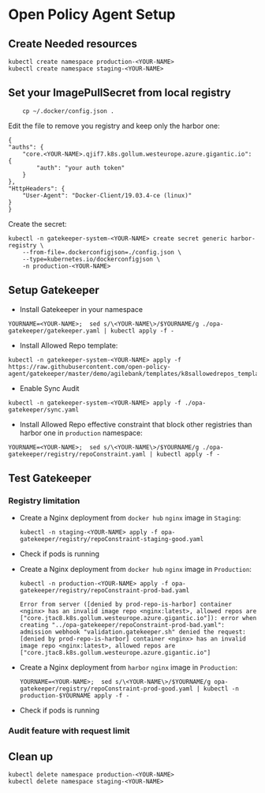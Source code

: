 # Open Policy Agent Setup

## Create Needed resources

```
kubectl create namespace production-<YOUR-NAME>
kubectl create namespace staging-<YOUR-NAME>
```


## Set your ImagePullSecret from local registry

```
    cp ~/.docker/config.json .
```

Edit the file to remove you registry and keep only the harbor one:

```
{
"auths": {
	"core.<YOUR-NAME>.qjif7.k8s.gollum.westeurope.azure.gigantic.io": {
		"auth": "your auth token"
	}
},
"HttpHeaders": {
	"User-Agent": "Docker-Client/19.03.4-ce (linux)"
}
}
```

Create the secret:

```
kubectl -n gatekeeper-system-<YOUR-NAME> create secret generic harbor-registry \
    --from-file=.dockerconfigjson=./config.json \
    --type=kubernetes.io/dockerconfigjson \
    -n production-<YOUR-NAME>
```

## Setup Gatekeeper

- Install Gatekeeper in your namespace 

```
YOURNAME=<YOUR-NAME>;  sed s/\<YOUR-NAME\>/$YOURNAME/g ./opa-gatekeeper/gatekeeper.yaml | kubectl apply -f -
```

- Install Allowed Repo template:

```
kubectl -n gatekeeper-system-<YOUR-NAME> apply -f https://raw.githubusercontent.com/open-policy-agent/gatekeeper/master/demo/agilebank/templates/k8sallowedrepos_template.yaml
```

- Enable Sync Audit

```
kubectl -n gatekeeper-system-<YOUR-NAME> apply -f ./opa-gatekeeper/sync.yaml
```

- Install Allowed Repo effective constraint that block other registries than harbor one in `production` namespace:

```
YOURNAME=<YOUR-NAME>;  sed s/\<YOUR-NAME\>/$YOURNAME/g ./opa-gatekeeper/registry/repoConstraint.yaml | kubectl apply -f -
```

## Test Gatekeeper

### Registry limitation

- Create a Nginx deployment from `docker hub` `nginx` image in `Staging`:

    ```
    kubectl -n staging-<YOUR-NAME> apply -f opa-gatekeeper/registry/repoConstraint-staging-good.yaml
    ```

- Check if pods is running


- Create a Nginx deployment from `docker hub` `nginx` image in `Production`:

    ```
    kubectl -n production-<YOUR-NAME> apply -f opa-gatekeeper/registry/repoConstraint-prod-bad.yaml

    Error from server ([denied by prod-repo-is-harbor] container <nginx> has an invalid image repo <nginx:latest>, allowed repos are ["core.jtac8.k8s.gollum.westeurope.azure.gigantic.io"]): error when creating "../opa-gatekeeper/repoConstraint-prod-bad.yaml": admission webhook "validation.gatekeeper.sh" denied the request: [denied by prod-repo-is-harbor] container <nginx> has an invalid image repo <nginx:latest>, allowed repos are ["core.jtac8.k8s.gollum.westeurope.azure.gigantic.io"]
    ```

- Create a Nginx deployment from `harbor` `nginx` image in `Production`:

    ```
    YOURNAME=<YOUR-NAME>;  sed s/\<YOUR-NAME\>/$YOURNAME/g opa-gatekeeper/registry/repoConstraint-prod-good.yaml | kubectl -n production-$YOURNAME apply -f -
    ```

- Check if pods is running

### Audit feature with request limit

## Clean up

```
kubectl delete namespace production-<YOUR-NAME>
kubectl delete namespace staging-<YOUR-NAME>
```




